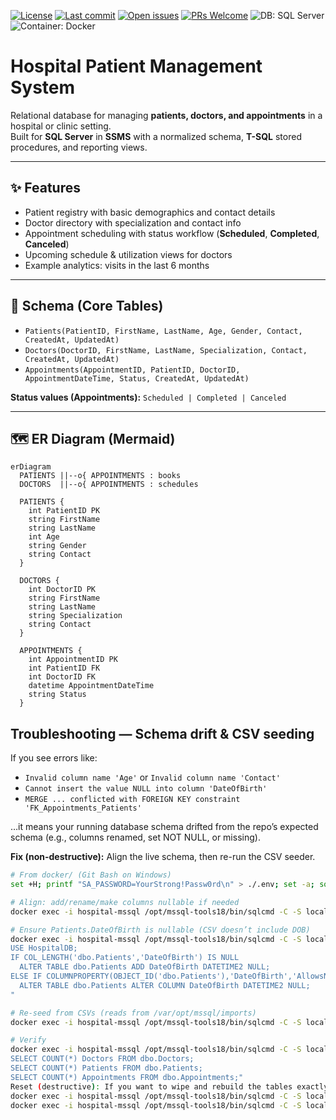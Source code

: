 <!-- Badges -->
[![License](https://img.shields.io/github/license/florasteve/hospital-patient-management-system)](LICENSE)
[![Last commit](https://img.shields.io/github/last-commit/florasteve/hospital-patient-management-system)](https://github.com/florasteve/hospital-patient-management-system/commits/main)
[![Open issues](https://img.shields.io/github/issues/florasteve/hospital-patient-management-system)](https://github.com/florasteve/hospital-patient-management-system/issues)
[![PRs Welcome](https://img.shields.io/badge/PRs-welcome-brightgreen.svg)](https://github.com/florasteve/hospital-patient-management-system/pulls)
![DB: SQL Server](https://img.shields.io/badge/DB-Microsoft%20SQL%20Server-CC2927?logo=microsoft-sql-server&logoColor=white)
![Container: Docker](https://img.shields.io/badge/Container-Docker-2496ED?logo=docker&logoColor=white)

# Hospital Patient Management System

Relational database for managing **patients, doctors, and appointments** in a hospital or clinic setting.  
Built for **SQL Server** in **SSMS** with a normalized schema, **T-SQL** stored procedures, and reporting views.

---

## ✨ Features
- Patient registry with basic demographics and contact details
- Doctor directory with specialization and contact info
- Appointment scheduling with status workflow (**Scheduled**, **Completed**, **Canceled**)
- Upcoming schedule & utilization views for doctors
- Example analytics: visits in the last 6 months

---

## 🧱 Schema (Core Tables)

- `Patients(PatientID, FirstName, LastName, Age, Gender, Contact, CreatedAt, UpdatedAt)`
- `Doctors(DoctorID, FirstName, LastName, Specialization, Contact, CreatedAt, UpdatedAt)`
- `Appointments(AppointmentID, PatientID, DoctorID, AppointmentDateTime, Status, CreatedAt, UpdatedAt)`

**Status values (Appointments):** `Scheduled | Completed | Canceled`

---

## 🗺️ ER Diagram (Mermaid)

```mermaid
erDiagram
  PATIENTS ||--o{ APPOINTMENTS : books
  DOCTORS  ||--o{ APPOINTMENTS : schedules

  PATIENTS {
    int PatientID PK
    string FirstName
    string LastName
    int Age
    string Gender
    string Contact
  }

  DOCTORS {
    int DoctorID PK
    string FirstName
    string LastName
    string Specialization
    string Contact
  }

  APPOINTMENTS {
    int AppointmentID PK
    int PatientID FK
    int DoctorID FK
    datetime AppointmentDateTime
    string Status
  }
```

## Troubleshooting — Schema drift & CSV seeding

If you see errors like:

- `Invalid column name 'Age'` or `Invalid column name 'Contact'`
- `Cannot insert the value NULL into column 'DateOfBirth'`
- `MERGE ... conflicted with FOREIGN KEY constraint 'FK_Appointments_Patients'`

…it means your running database schema drifted from the repo’s expected schema (e.g., columns renamed, set NOT NULL, or missing).

**Fix (non-destructive):** Align the live schema, then re-run the CSV seeder.

```bash
# From docker/ (Git Bash on Windows)
set +H; printf "SA_PASSWORD=YourStrong!Passw0rd\n" > ./.env; set -a; source ./.env; set +a

# Align: add/rename/make columns nullable if needed
docker exec -i hospital-mssql /opt/mssql-tools18/bin/sqlcmd -C -S localhost -U SA -P "$SA_PASSWORD" -i /var/opt/mssql/scripts/ddl/99_align_schema.sql

# Ensure Patients.DateOfBirth is nullable (CSV doesn’t include DOB)
docker exec -i hospital-mssql /opt/mssql-tools18/bin/sqlcmd -C -S localhost -U SA -P "$SA_PASSWORD" -Q "
USE HospitalDB;
IF COL_LENGTH('dbo.Patients','DateOfBirth') IS NULL
  ALTER TABLE dbo.Patients ADD DateOfBirth DATETIME2 NULL;
ELSE IF COLUMNPROPERTY(OBJECT_ID('dbo.Patients'),'DateOfBirth','AllowsNull') = 0
  ALTER TABLE dbo.Patients ALTER COLUMN DateOfBirth DATETIME2 NULL;
"

# Re-seed from CSVs (reads from /var/opt/mssql/imports)
docker exec -i hospital-mssql /opt/mssql-tools18/bin/sqlcmd -C -S localhost -U SA -P "$SA_PASSWORD" -i /var/opt/mssql/scripts/dml/05_seed_from_csv.sql

# Verify
docker exec -i hospital-mssql /opt/mssql-tools18/bin/sqlcmd -C -S localhost -U SA -P "$SA_PASSWORD" -Q "USE HospitalDB;
SELECT COUNT(*) Doctors FROM dbo.Doctors;
SELECT COUNT(*) Patients FROM dbo.Patients;
SELECT COUNT(*) Appointments FROM dbo.Appointments;"
Reset (destructive): If you want to wipe and rebuild the tables exactly:
docker exec -i hospital-mssql /opt/mssql-tools18/bin/sqlcmd -C -S localhost -U SA -P "$SA_PASSWORD" -i /var/opt/mssql/scripts/ddl/01_schema.sql
docker exec -i hospital-mssql /opt/mssql-tools18/bin/sqlcmd -C -S localhost -U SA -P "$SA_PASSWORD" -i /var/opt/mssql/scripts/dml/05_seed_from_csv.sql

